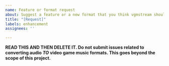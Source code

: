```yaml
---
name: Feature or format request
about: Suggest a feature or a new format that you think vgmstream should play (please include multiple samples and which game is affected).
title: "[Request]"
labels: enhancement
assignees: ''

---
```


**READ THIS AND THEN DELETE IT. Do not submit issues related to converting audio _TO_ video game music formats. This goes beyond the scope of this project.**
